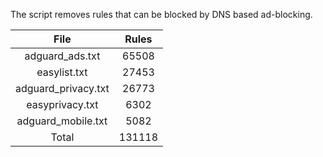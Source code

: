 The script removes rules that can be blocked by DNS based ad-blocking.


| File | Rules |
|:----:|:-----:|
| adguard_ads.txt | 65508 |
| easylist.txt | 27453 |
| adguard_privacy.txt | 26773 |
| easyprivacy.txt | 6302 |
| adguard_mobile.txt | 5082 |
| Total | 131118 |